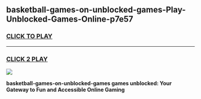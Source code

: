 
## basketball-games-on-unblocked-games-Play-Unblocked-Games-Online-p7e57
<h3>
<a href="https://premium76.site?title=basketball-games-on-unblocked-games&ref=25A">CLICK TO PLAY</a></h3>
<hr>

<h3>
<a href="https://premium76.site?title=basketball-games-on-unblocked-games&ref=25A">CLICK 2 PLAY</a>
  
</h3>

<a href="https://premium76.site?title=basketball-games-on-unblocked-games&ref=25A"><img src="https://clearcache.store/games.png"></a>


**basketball-games-on-unblocked-games games unblocked: Your Gateway to Fun and Accessible Online Gaming**
